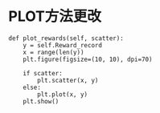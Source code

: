 # PLOT方法更改
    def plot_rewards(self, scatter):
        y = self.Reward_record
        x = range(len(y))
        plt.figure(figsize=(10, 10), dpi=70)
        
        if scatter:
            plt.scatter(x, y)
        else:
            plt.plot(x, y)
        plt.show()
